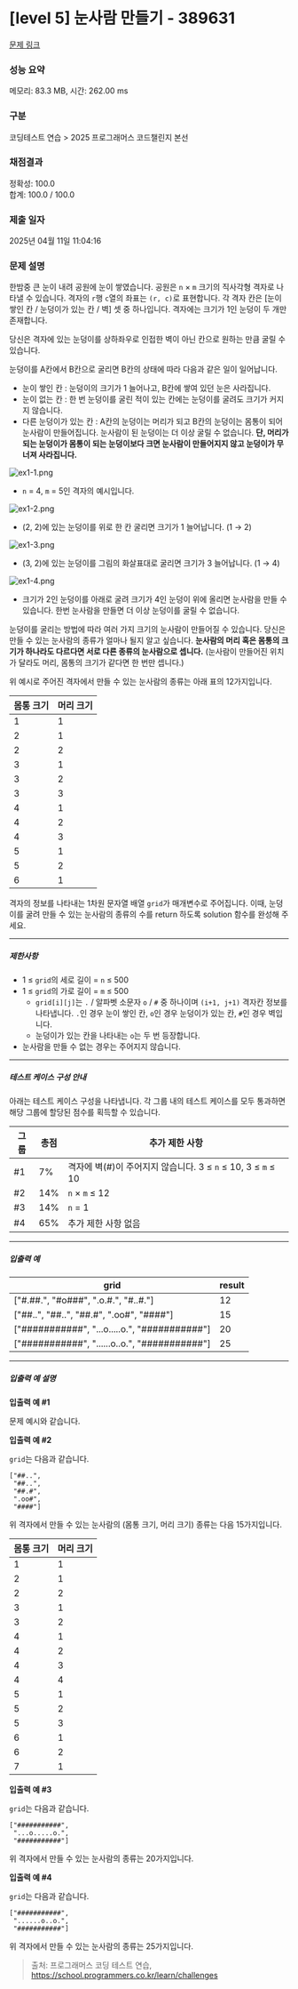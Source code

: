 # [level 5] 눈사람 만들기 - 389631 

[문제 링크](https://school.programmers.co.kr/learn/courses/30/lessons/389631?language=javascript) 

### 성능 요약

메모리: 83.3 MB, 시간: 262.00 ms

### 구분

코딩테스트 연습 > 2025 프로그래머스 코드챌린지 본선

### 채점결과

정확성: 100.0<br/>합계: 100.0 / 100.0

### 제출 일자

2025년 04월 11일 11:04:16

### 문제 설명

<p>한밤중 큰 눈이 내려 공원에 눈이 쌓였습니다. 공원은 <code>n</code> × <code>m</code> 크기의 직사각형 격자로 나타낼 수 있습니다. 격자의 <code>r</code>행 <code>c</code>열의 좌표는 <code>(r, c)</code>로 표현합니다. 각 격자 칸은 [눈이 쌓인 칸 / 눈덩이가 있는 칸 / 벽] 셋 중 하나입니다. 격자에는 크기가 1인 눈덩이 두 개만 존재합니다.</p>

<p>당신은 격자에 있는 눈덩이를 상하좌우로 인접한 벽이 아닌 칸으로 원하는 만큼 굴릴 수 있습니다. </p>

<p>눈덩이를 A칸에서 B칸으로 굴리면 B칸의 상태에 따라 다음과 같은 일이 일어납니다.</p>

<ul>
<li>눈이 쌓인 칸 : 눈덩이의 크기가 1 늘어나고, B칸에 쌓여 있던 눈은 사라집니다.</li>
<li>눈이 없는 칸 : 한 번 눈덩이를 굴린 적이 있는 칸에는 눈덩이를 굴려도 크기가 커지지 않습니다.</li>
<li>다른 눈덩이가 있는 칸 : A칸의 눈덩이는 머리가 되고 B칸의 눈덩이는 몸통이 되어 눈사람이 만들어집니다. 눈사람이 된 눈덩이는 더 이상 굴릴 수 없습니다. <strong>단, 머리가 되는 눈덩이가 몸통이 되는 눈덩이보다 크면 눈사람이 만들어지지 않고 눈덩이가 무너져 사라집니다.</strong></li>
</ul>

<p><img src="https://grepp-programmers.s3.ap-northeast-2.amazonaws.com/production/presigned_urls/c7310574-0d92-4e22-ad73-e2642b8654fc/ex1-1.png" title="" alt="ex1-1.png"></p>

<ul>
<li><code>n</code> = 4, <code>m</code> = 5인 격자의 예시입니다. </li>
</ul>

<p><img src="https://grepp-programmers.s3.ap-northeast-2.amazonaws.com/production/presigned_urls/ff08a833-90e0-4e16-8074-05057c6c9386/ex1-2.png" title="" alt="ex1-2.png"></p>

<ul>
<li>(2, 2)에 있는 눈덩이를 위로 한 칸 굴리면 크기가 1 늘어납니다. (1 → 2)</li>
</ul>

<p><img src="https://grepp-programmers.s3.ap-northeast-2.amazonaws.com/production/presigned_urls/832e7a11-b89b-4981-a98e-393b550d4eca/ex1-3.png" title="" alt="ex1-3.png"></p>

<ul>
<li>(3, 2)에 있는 눈덩이를 그림의 화살표대로 굴리면 크기가 3 늘어납니다. (1 → 4)</li>
</ul>

<p><img src="https://grepp-programmers.s3.ap-northeast-2.amazonaws.com/production/presigned_urls/01243ac6-b263-420e-8008-896bbf7d2ed6/ex1-4.png" title="" alt="ex1-4.png"></p>

<ul>
<li>크기가 2인 눈덩이를 아래로 굴려 크기가 4인 눈덩이 위에 올리면 눈사람을 만들 수 있습니다. 한번 눈사람을 만들면 더 이상 눈덩이를 굴릴 수 없습니다.</li>
</ul>

<p>눈덩이를 굴리는 방법에 따라 여러 가지 크기의 눈사람이 만들어질 수 있습니다. 당신은 만들 수 있는 눈사람의 종류가 얼마나 될지 알고 싶습니다. <strong>눈사람의 머리 혹은 몸통의 크기가 하나라도 다르다면 서로 다른 종류의 눈사람으로 셉니다.</strong> (눈사람이 만들어진 위치가 달라도 머리, 몸통의 크기가 같다면 한 번만 셉니다.)</p>

<p>위 예시로 주어진 격자에서 만들 수 있는 눈사람의 종류는 아래 표의 12가지입니다.</p>
<table class="table">
        <thead><tr>
<th>몸통 크기</th>
<th>머리 크기</th>
</tr>
</thead>
        <tbody><tr>
<td>1</td>
<td>1</td>
</tr>
<tr>
<td>2</td>
<td>1</td>
</tr>
<tr>
<td>2</td>
<td>2</td>
</tr>
<tr>
<td>3</td>
<td>1</td>
</tr>
<tr>
<td>3</td>
<td>2</td>
</tr>
<tr>
<td>3</td>
<td>3</td>
</tr>
<tr>
<td>4</td>
<td>1</td>
</tr>
<tr>
<td>4</td>
<td>2</td>
</tr>
<tr>
<td>4</td>
<td>3</td>
</tr>
<tr>
<td>5</td>
<td>1</td>
</tr>
<tr>
<td>5</td>
<td>2</td>
</tr>
<tr>
<td>6</td>
<td>1</td>
</tr>
</tbody>
      </table>
<p>격자의 정보를 나타내는 1차원 문자열 배열 <code>grid</code>가 매개변수로 주어집니다. 이때, 눈덩이를 굴려 만들 수 있는 눈사람의 종류의 수를 return 하도록 solution 함수를 완성해 주세요.</p>

<hr>

<h5>제한사항</h5>

<ul>
<li>1 ≤ <code>grid</code>의 세로 길이 = <code>n</code> ≤ 500</li>
<li>1 ≤ <code>grid</code>의 가로 길이 = <code>m</code> ≤ 500

<ul>
<li><code>grid[i][j]</code>는 <code>.</code> / 알파벳 소문자 <code>o</code> / <code>#</code> 중 하나이며 <code>(i+1, j+1)</code> 격자칸 정보를 나타냅니다. <code>.</code>인 경우 눈이 쌓인 칸, <code>o</code>인 경우 눈덩이가 있는 칸, <code>#</code>인 경우 벽입니다.</li>
<li>눈덩이가 있는 칸을 나타내는 <code>o</code>는 두 번 등장합니다.</li>
</ul></li>
<li>눈사람을 만들 수 없는 경우는 주어지지 않습니다.</li>
</ul>

<hr>

<h5>테스트 케이스 구성 안내</h5>

<p>아래는 테스트 케이스 구성을 나타냅니다. 각 그룹 내의 테스트 케이스를 모두 통과하면 해당 그룹에 할당된 점수를 획득할 수 있습니다.</p>
<table class="table">
        <thead><tr>
<th>그룹</th>
<th>총점</th>
<th>추가 제한 사항</th>
</tr>
</thead>
        <tbody><tr>
<td>#1</td>
<td>7%</td>
<td>격자에 벽(#)이 주어지지 않습니다. 3 ≤ <code>n</code> ≤ 10, 3 ≤ <code>m</code> ≤ 10</td>
</tr>
<tr>
<td>#2</td>
<td>14%</td>
<td><code>n</code> × <code>m</code> ≤ 12</td>
</tr>
<tr>
<td>#3</td>
<td>14%</td>
<td><code>n</code> = 1</td>
</tr>
<tr>
<td>#4</td>
<td>65%</td>
<td>추가 제한 사항 없음</td>
</tr>
</tbody>
      </table>
<hr>

<h5>입출력 예</h5>
<table class="table">
        <thead><tr>
<th>grid</th>
<th>result</th>
</tr>
</thead>
        <tbody><tr>
<td>["#.##.", "#o###", ".o.#.", "#..#."]</td>
<td>12</td>
</tr>
<tr>
<td>["##..", "##..", "##.#", ".oo#", "####"]</td>
<td>15</td>
</tr>
<tr>
<td>["###########", "...o.....o.", "###########"]</td>
<td>20</td>
</tr>
<tr>
<td>["###########", "......o..o.", "###########"]</td>
<td>25</td>
</tr>
</tbody>
      </table>
<hr>

<h5>입출력 예 설명</h5>

<p><strong>입출력 예 #1</strong></p>

<p>문제 예시와 같습니다.</p>

<p><strong>입출력 예 #2</strong></p>

<p><code>grid</code>는 다음과 같습니다.</p>
<div class="highlight"><pre class="codehilite"><code>["##..",
 "##..",
 "##.#",
 ".oo#",
 "####"]
</code></pre></div>
<p>위 격자에서 만들 수 있는 눈사람의 (몸통 크기, 머리 크기) 종류는 다음 15가지입니다.</p>
<table class="table">
        <thead><tr>
<th>몸통 크기</th>
<th>머리 크기</th>
</tr>
</thead>
        <tbody><tr>
<td>1</td>
<td>1</td>
</tr>
<tr>
<td>2</td>
<td>1</td>
</tr>
<tr>
<td>2</td>
<td>2</td>
</tr>
<tr>
<td>3</td>
<td>1</td>
</tr>
<tr>
<td>3</td>
<td>2</td>
</tr>
<tr>
<td>4</td>
<td>1</td>
</tr>
<tr>
<td>4</td>
<td>2</td>
</tr>
<tr>
<td>4</td>
<td>3</td>
</tr>
<tr>
<td>4</td>
<td>4</td>
</tr>
<tr>
<td>5</td>
<td>1</td>
</tr>
<tr>
<td>5</td>
<td>2</td>
</tr>
<tr>
<td>5</td>
<td>3</td>
</tr>
<tr>
<td>6</td>
<td>1</td>
</tr>
<tr>
<td>6</td>
<td>2</td>
</tr>
<tr>
<td>7</td>
<td>1</td>
</tr>
</tbody>
      </table>
<p><strong>입출력 예 #3</strong></p>

<p><code>grid</code>는 다음과 같습니다.</p>
<div class="highlight"><pre class="codehilite"><code>["###########",
 "...o.....o.",
 "###########"]
</code></pre></div>
<p>위 격자에서 만들 수 있는 눈사람의 종류는 20가지입니다.</p>

<p><strong>입출력 예 #4</strong></p>

<p><code>grid</code>는 다음과 같습니다.</p>
<div class="highlight"><pre class="codehilite"><code>["###########",
 "......o..o.",
 "###########"]
</code></pre></div>
<p>위 격자에서 만들 수 있는 눈사람의 종류는 25가지입니다.</p>


> 출처: 프로그래머스 코딩 테스트 연습, https://school.programmers.co.kr/learn/challenges